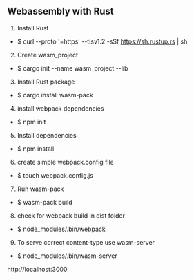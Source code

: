## Webassembly with Rust

1. Install Rust
 - $ curl --proto '=https' --tlsv1.2 -sSf https://sh.rustup.rs | sh
2. Create wasm_project
 - $ cargo init --name wasm_project --lib
3. Install Rust package
 - $ cargo install wasm-pack
4. install webpack dependencies
 - $ npm init
5. Install dependencies
 - $ npm install
6. create simple webpack.config file
 - $ touch webpack.config.js
7. Run wasm-pack
 - $ wasm-pack build
8. check for webpack build in dist folder
 - $ node_modules/.bin/webpack
9. To serve correct content-type use wasm-server
 - $ node_modules/.bin/wasm-server

 http://localhost:3000


